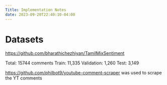 ```yaml
---
Title: Implementation Notes
date: 2023-09-20T22:40:10-04:00
---
```

# Datasets
https://github.com/bharathichezhiyan/TamilMixSentiment

Total: 15744 comments
Train: 11,335
Validation: 1,260
Test: 3,149

https://github.com/philbot9/youtube-comment-scraper was used to scrape the YT comments
